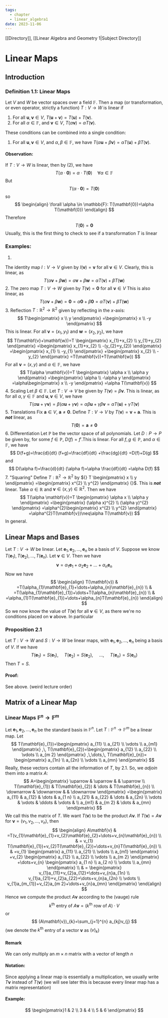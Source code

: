 ```yaml
---
tags:
  - chapter
  - linear_algebra1
date: 2023-11-06
---
```

[[Directory]], [[Linear Algebra and Geometry 1|Subject Directory]]
# Linear Maps
## Introduction
### Definition 1.1: Linear Maps
Let $V$ and $W$ be vector spaces over a field $\mathbb{F} {}$. Then a map (or transformation, or even operator, strictly a function) ${} T:V\to{}W {}$ is linear if 
1. For all ${} \mathbf{u},\, \mathbf{v} \in V {}$, ${} T(\mathbf{u}+\mathbf{v})=T(\mathbf{u})+T(\mathbf{v})$.
2. For all $\alpha \in \mathbb{F} {}$, and ${} \mathbf{v} \in V {}$, $T(\alpha \mathbf{v})=\alpha T(\mathbf{v}) {}$.

These conditions can be combined into a single condition:
1. For all ${} \mathbf{u}, \mathbf{v} \in V {}$, and ${} \alpha,\, \beta \in \mathbb{F} {}$, we have $T(\alpha \mathbf{u}+\beta \mathbf{v})=\alpha T(\mathbf{u})+\beta T(\mathbf{v})$.
#### Observation:
If $T:V\to{}W {}$ is linear, then by $(2)$, we have
$$
T(\alpha\cdot \mathbf{0})=\alpha\cdot T(\mathbf{0})\quad\forall \alpha \in \mathbb{F}
$$
But
$$
T(\alpha\cdot \mathbf{0})=T(\mathbf{0})
$$
so
$$
\begin{align}
\forall \alpha \in  \mathbb{F}: T(\mathbf{0})=\alpha T(\mathbf{0})
\end{align}
$$
Therefore
$$
T(\mathbf{0})=\mathbf{0}
$$
Usually, this is the first thing to check to see if a transformation $T$ is linear
### Examples:
1. 
The identity map
${} I:V\to{}V {}$ given by $I(\mathbf{v})=\mathbf{v}$ for all $\mathbf{v} \in  V$. Clearly, this is linear, as 
$$
T(\alpha \mathbf{v}+\beta \mathbf{w})=\alpha \mathbf{v}+\beta \mathbf{w}=\alpha T(\mathbf{v})+\beta T(\mathbf{w})
$$
2. The zero map
$T:V\to{}W {}$ given by ${} T(\mathbf{v})=\mathbf{0} {}$ for all ${} \mathbf{v} \in V$
This is also linear, as
$$
T(\alpha \mathbf{v}+\beta \mathbf{w})=\mathbf{0}=\alpha \mathbf{0}+\beta \mathbf{0}=\alpha T(\mathbf{v})+\beta T(\mathbf{w})
$$
3. Reflection
${} T:\mathbb{R}^{2}\to{}\mathbb{R}^{2} {}$ given by reflecting in the $x$-axis:
$$
T\begin{pmatrix} x \\ y \end{pmatrix} =\begin{pmatrix} x \\ -y \end{pmatrix} 
$$
This is linear. For all ${} \mathbf{v}=(x_{1},\, y_{1}) {}$ and ${} \mathbf{w}=(x_{2},\, y_{2}) {}$, we have
$$
T(\mathbf{v}+\mathbf{w})=T \begin{pmatrix} x_{1}+x_{2} \\ y_{1}+y_{2} \end{pmatrix} =\begin{pmatrix} x_{1}+x_{2} \\ -(y_{2}+y_{2}) \end{pmatrix} =\begin{pmatrix} x_{1} \\ -y_{1} \end{pmatrix} +\begin{pmatrix} x_{2} \\ -y_{2} \end{pmatrix} =T(\mathbf{v})+T(\mathbf{w})
$$
For all ${} \mathbf{v}=(x,\, y) {}$ and ${} \alpha \in  \mathbb{F} {}$, we have
$$
T(\alpha \mathbf{v})=T \begin{pmatrix} \alpha x \\ \alpha y \end{pmatrix} =\begin{pmatrix} \alpha \\ -\alpha y \end{pmatrix} =\alpha\begin{pmatrix} x \\ -y \end{pmatrix} =\alpha T(\mathbf{v})
$$
4. Scaling
Let ${} \beta \in  \mathbb{F}$. Let $T:V\to{}V {}$ be given by ${} T(\mathbf{v})=\beta \mathbf{v} {}$. This is linear, as for all ${} \alpha,\, \gamma \in \mathbb{F} {}$ and ${} \mathbf{u},\, \mathbf{v} \in  V {}$, we have
$$
	T(\alpha \mathbf{u}+\gamma \mathbf{v})=\beta(\alpha \mathbf{u}+\gamma \mathbf{v})=\alpha\beta \mathbf{u}+\gamma\beta \mathbf{v}=\alpha T(\mathbf{u})+\gamma T(\mathbf{v})
$$
5. Translations
Fix ${} \mathbf{a}\in V {}$, $\mathbf{a}\neq \mathbf{0}$. Define ${} T: V\to{}V {}$ by $T(\mathbf{v})=\mathbf{v}+\mathbf{a} {}$. This is ***not*** linear, as
$$
T(\mathbf{0})=\mathbf{a}\neq \mathbf{0}
$$
6. Differentiation
Let ${} \mathbb{P} {}$ be the vector space of all polynomials. Let ${} D:P\to{}P {}$ be given by, for some ${} f \in  \mathbb{P}$, $D(f)=f'. {}$This is linear. For all ${} f, g \in \mathbb{P} {}$, and $\alpha \in  \mathbb{F}$, we have
$$
D(f+g)=\frac{d}{dt} (f+g)=\frac{df}{dt} +\frac{dg}{dt} =D(f)+D(g)
$$
and
$$
D(\alpha f)=\frac{d}{dt} (\alpha f)=\alpha \frac{df}{dt} =\alpha D(f)
$$
7. "Squaring"
Define ${} T:\mathbb{R}^{2}\to{}\mathbb{R}^{2}$ by ${} T \begin{pmatrix} x \\ y \end{pmatrix} =\begin{pmatrix} x^{2} \\ y^{2} \end{pmatrix}  {}$. This is ***not*** linear. Take $\alpha \in  \mathbb{R}$ and $\mathbf{v} \in  (x,\, y) \in  \mathbb{R}^{2}$. Then we have
$$
T(\alpha \mathbf{v})=T \begin{pmatrix} \alpha x \\ \alpha y \end{pmatrix} =\begin{pmatrix} (\alpha x)^{2} \\ (\alpha y)^{2} \end{pmatrix} =\alpha^{2}\begin{pmatrix} x^{2} \\ y^{2} \end{pmatrix} =\alpha^{2}T(\mathbf{v})\neq\alpha T(\mathbf{v})
$$
In general. 
## Linear Maps and Bases
Let ${} T:V\to{}W {}$ be linear. Let ${} \mathbf{e}_{1},\, \mathbf{e}_{2},\,\dots,\,\mathbf{e}_{n} {}$ be a basis of $V$. Suppose we know $T(\mathbf{e}_{1}),\, T(\mathbf{e}_{2}),\,\dots,\,T(\mathbf{e}_{n})$. Let ${} \mathbf{v}\in V {}$. Then we have
$$
\mathbf{v}=\alpha_{1}\mathbf{e}_{1}+\alpha_{2}\mathbf{e}_{2}+\dots+\alpha_{n}\mathbf{e}_{n}
$$
Now we have
$$
\begin{align}
 T(\mathbf{v}) & =T(\alpha_{1}\mathbf{e}_{1}+\dots+\alpha_{n}\mathbf{e}_{n})   \\
 & =T(\alpha_{1}\mathbf{e}_{1})+\dots+T(\alpha_{n}\mathbf{e}_{n}) \\
 & =\alpha_{1}T(\mathbf{e}_{1})+\dots+\alpha_{n}T(\mathbf{e}_{n})
 \end{align}
$$
So we now know the value of ${} T(\mathbf{v}) {}$ for all $\mathbf{v} \in  V$, as there we're no conditions placed on $\mathbf{v}$ above.
In particular
### Proposition 2.1
Let $T:V\to{}W$ and ${} S:V\to{}W {}$ be linear maps, with ${} \mathbf{e}_{1},\, \mathbf{e}_{2},\,\dots,\,\mathbf{e}_{n} {}$ being a basis of $V {}$. If we have
$$
T(\mathbf{e}_{1})=S(\mathbf{e}_{1}),\, \quad T(\mathbf{e}_{2})=S(\mathbf{e}_{2}),\, \quad\dots ,\, \quad T(\mathbf{e}_{n})=S(\mathbf{e}_{n})
$$
Then $T=S$.
#### Proof:
See above. (weird lecture order)
## Matrix of a Linear Map
### Linear Maps ${} \mathbb{F}^{n}\to{}\mathbb{F}^{m} {}$
Let ${} \mathbf{e}_{1},\, \mathbf{e}_{2},\,\dots,\,\mathbf{e}_{n} {}$ be the standard basis in ${} \mathbb{F}^{n} {}$. Let ${} T: \mathbb{F}^{n}\to{}\mathbb{F}^{m} {}$ be a linear map. Let
$$
T(\mathbf{e}_{1})=\begin{pmatrix} a_{11} \\ a_{21} \\ \vdots \\ a_{m1} \end{pmatrix} ,\, T(\mathbf{e}_{2})=\begin{pmatrix} a_{12} \\ a_{22} \\ \vdots \\ a_{m 2} \end{pmatrix} ,\,\dots,\, T(\mathbf{e}_{n})= \begin{pmatrix} a_{1n} \\ a_{2n} \\ \vdots \\ a_{mn} \end{pmatrix}
$$
Really, these vectors contain all the information of $T$, by ${} 2.1 {}$. So, we *adjoin* them into a matrix $A$:
$$
A=\begin{pmatrix}
\uparrow & \uparrow &  & \uparrow \\
	T(\mathbf{e}_{1}) & T(\mathbf{e}_{2}) & \dots & T(\mathbf{e}_{n}) \\
\downarrow & \downarrow &  & \downarrow
\end{pmatrix}
=\begin{pmatrix}
a_{11} & a_{12} & \dots & a_{1 n} \\
a_{21} & a_{22} & \dots & a_{2n} \\
\vdots & \vdots & \ddots & \vdots &  \\
a_{m1} & a_{m 2} & \dots & a_{mn}
\end{pmatrix}
$$
We call this the matrix of $T$. We want ${} T(\mathbf{v}) {}$ to be the product $A\mathbf{v} {}$. 
If ${} T(\mathbf{v})=A\mathbf{v} {}$ for ${} \mathbf{v}=(v_{1},\, v_{2},\, \dots,\, v_{n}) {}$, then
$$
\begin{align}
A\mathbf{v} & =T(v_{1}\mathbf{e}_{1}+v_{2}\mathbf{e}_{2}+\dots+v_{n}\mathbf{e}_{n}) \\
 & = v_{1} T(\mathbf{e}_{1})+v_{2}T(\mathbf{e}_{2})+\dots+v_{n}T(\mathbf{e}_{n}) \\
 & =v_{1} \begin{pmatrix} a_{11} \\ a_{21} \\ \vdots  \\ a_{m1} \end{pmatrix} +v_{2} \begin{pmatrix} a_{12} \\ a_{22} \\ \vdots \\ a_{m 2} \end{pmatrix} +\dots+v_{n} \begin{pmatrix} a_{1 n} \\ a_{2 n} \\ \vdots \\ a_{mn} \end{pmatrix}  \\
 & = \begin{pmatrix} v_{1}a_{11}+v_{2}a_{12}+\dots+v_{n}a_{1n} \\ v_{1}a_{21}+v_{2}a_{22}+\dots+v_{n}a_{2n} \\ \vdots \\ v_{1}a_{m_{1}}+v_{2}a_{m 2}+\dots+v_{n}a_{mn} \end{pmatrix} 
\end{align}
$$
Hence we compute the product $A\mathbf{v}$ according to the (vauge) rule
$$
k^{\text{th}} \text{ entry of } A\mathbf{v}=(k^{\text{th}} \text{ row of } A)\cdot V
$$
or
$$
(A\mathbf{v})_{k}=\sum_{j=1}^{n} a_{kj}v_{j}
$$
(we denote the ${} k^{\text{th}} {}$ entry of a vector $\mathbf{v} {}$ as ${} (v)_{k} {}$)

#### Remark
We can only multiply an $m\times n$ matrix with a vector of length $n$
#### Notation:
Since applying a linear map is essentially a multiplication, we usually write $T\mathbf{v} {}$ instead of $T(\mathbf{v})$ (we will see later this is because every linear map has a matrix representation)

#### Example:
$$
\begin{pmatrix}1 & 2 \\ 3 & 4 \\ 5 & 6 \end{pmatrix} 
$$